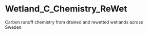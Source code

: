 # Wetland_C_Chemistry_ReWet
Carbon runoff chemistry from drained and rewetted wetlands across Sweden
